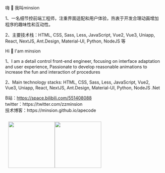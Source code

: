 
嗨 👋 我叫minsion

1、一名细节控前端工程师，注重界面适配和用户体验，热衷于开发合理动画增加程序的趣味性和互动性。

2、主要技术栈：HTML, CSS, Sass, Less, JavaScript, Vue2, Vue3, Uniapp, React, NextJS, Ant.Design, Material-UI, Python, NodeJS 等


Hi 👋 I'am minsion

1、I am a detail control front-end engineer, focusing on interface adaptation and user experience, Passionate to develop reasonable animations to increase the fun and interaction of procedures

2、Main technology stacks: HTML, CSS, Sass, Less, JavaScript, Vue2, Vue3, Uniapp, React, NextJS, Ant.Design, Material-UI, Python, NodeJS .Net


<div>B站：<a href="https://space.bilibili.com/551408088" target="_blank">https://space.bilibili.com/551408088</a></div>
<div>twitter：https://twitter.com/zzminsion</div>
<div>技术博客：https://minsion.github.io/apecode</div>
<br />
<div style="display: flex;margin: 10px">
  <img style="height: 150px;" src="https://github-readme-stats.vercel.app/api?username=minsion&show_icons=true&count_private=true&hide=prs&bg_color=0,73FA79,73FDFF,D783FF&theme=default_repocard" />
  <img style="height: 150px;" src="https://github-readme-stats.vercel.app/api/top-langs/?username=minsion&hide_title=true&hide_border=true&layout=compact&bg_color=0,73FA79,73FDFF,D783FF&theme=graywhite&locale=cn" />
</div>

<!-- ### My GitHub Contributions -->

<!-- ![](https://raw.githubusercontent.com/minsion/minsion/main/assets/github-contribution-grid-snake.svg) -->

